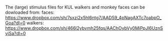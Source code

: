 The (large) stimulus files for KUL walkers and monkey faces can be dowloaded from:
faces: https://www.dropbox.com/sh/7sxzi2x5hl6ntg7/AAD59_4pNagAXTc7oabpO_Goa?dl=0
walkers: https://www.dropbox.com/sh/466l2ybvmh25fqs/AAChOybVy0MiPpJl6UznSvjSa?dl=0
